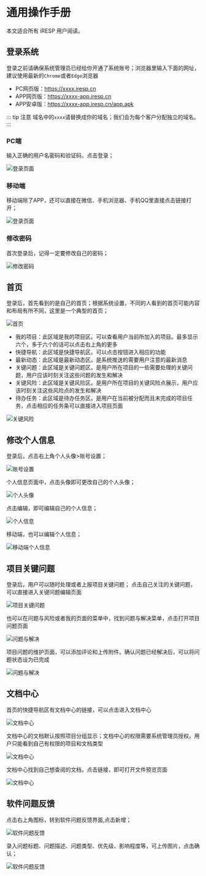 # 通用操作手册

本文适合所有 iRESP 用户阅读。

## 登录系统

登录之前请确保系统管理员已经给你开通了系统账号；浏览器里输入下面的网址，建议使用最新的```Chrome```或者```Edge```浏览器

- PC网页版：https://xxxx.iresp.cn
- APP网页版：https://xxxx-app.iresp.cn
- APP安卓版：https://xxxx-app.iresp.cn/app.apk

::: tip 注意
域名中的```xxxx```请替换成你的域名；我们会为每个客户分配独立的域名。
:::

### PC端

输入正确的用户名密码和验证码，点击登录；

![登录页面](/img/user/general/948B498D-A0F8-4AEB-A2B7-343EAC7E839F.png)

### 移动端

移动端除了APP，还可以直接在微信、手机浏览器、手机QQ里直接点击链接打开；

![登录页面](/img/user/general/D8382A9A-ACE7-4582-9456-4BC7C338D54D.png)

### 修改密码

首次登录后，记得一定要修改自己的密码；

![修改密码](/img/user/general/BFB566AC-5F3A-4D78-94DD-D6AFCB33BEE3.png)

## 首页

登录后，首先看到的是自己的首页；根据系统设置，不同的人看到的首页可能内容和布局有所不同，这里是一个典型的首页；

![首页](/img/user/general/0109C541-C6C9-40DE-B54C-22AB5EDBA1FB.png)

- 我的项目：此区域是我的项目区。可以查看用户当前所加入的项目。最多显示六个，多于六个的话可以点击右上角的更多
- 快捷导航：此区域是快捷导航区。可以点击按钮进入相应的功能
- 最新动态：此区域是最新动态区。是系统推送的需要用户注意的最新消息
- 关键问题：此区域是关键问题区。是用户所在项目的一些需要处理的关键问题，用户应该时刻关注这些问题的发生和解决
- 关键风险：此区域是关键风险区。是用户所在项目的关键风险点展示，用户应该时刻关注这些风险点的发生和解决
- 待办任务：此区域是待办任务区。是用户在当前被分配而且未完成的项目任务，点击相应的任务条可以直接进入项目页面

![关键风险](/img/user/general/135D7B69-5B60-47F2-B42C-F74298ADEE19.png)

## 修改个人信息

登录后，点击右上角个人头像>账号设置；

![账号设置](/img/user/general/5FB034F2-A360-432C-A002-9FA424AE250E.png)

个人信息页面中，点击头像即可更改自己的个人头像；

![个人头像](/img/user/general/CAC7EF85-C6C2-42F3-B54F-4E291D8B7085.png)

点击编辑，即可编辑自己的个人信息；

![个人信息](/img/user/general/23D06877-5D56-4463-AE01-8F0520786B3D.png)

移动端，也可以编辑个人信息；

![移动端个人信息](/img/user/general/1C13DC97-1AC4-4D76-8566-205766800A81.png)

## 项目关键问题

登录后，用户可以随时处理或者上报项目关键问题； 点击自己关注的关键问题，可以直接进入关键问题编辑页面

![项目关键问题](/img/user/general/4B5320AF-B1AA-42ED-AF6F-1A4B5C22C0A9.png)

也可以在问题与风险或者我的页面的菜单中，找到问题与解决菜单，点击打开项目问题页面

![问题与解决](/img/user/general/13E64810-34D2-405E-B4E0-D39459FFEE81.png)

项目问题的维护页面，可以添加评论和上传附件。确认问题已经解决后，可以将问题状态设为已完成

![问题与解决](/img/user/general/B9440DA2-3F06-4EA0-BE97-B5EBF2C6678E.png)

## 文档中心

首页的快捷导航区有文档中心的链接，可以点击进入文档中心

![文档中心](/img/user/general/4B5320AF-B1AA-42ED-AF6F-1A4B5C22C0A9.png)

文档中心的文档默认按照项目分组显示；文档中心的权限需要系统管理员授权。用户只能看到自己有权限的项目和文档类型

![文档中心](/img/user/general/244C19F5-78D5-4A60-957D-93798266E298.png)

文档中心找到自己想查阅的文档，点击链接，即可打开文件预览页面

![文档中心](/img/user/general/AAA52511-A274-4370-A180-5D6D61D51A7F.png)

## 软件问题反馈

点击右上角图标，转到软件问题反馈界面,点击新增；

![软件问题反馈](/img/user/general/13E24BAB-0CA1-48D8-A8A1-A70FFE645741.png)

录入问题标题、问题描述、问题类型、优先级、影响程度等，可上传图片，点击确认；

![软件问题反馈](/img/user/general/7E53A546-20B6-4403-8DE0-D9376E77B68B.png)
